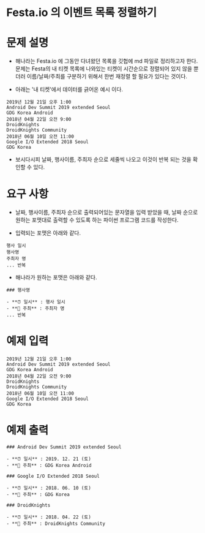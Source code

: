 Festa.io 의 이벤트 목록 정렬하기
===================================

# 문제 설명

- 해나라는 Festa.io 에 그동안 다녀왔던 목록을 깃헙에 md 파일로 정리하고자 한다. 문제는 Festa의 내 티켓 목록에 나와있는 티켓이 시간순으로 정렬되어 있지 않을 뿐더러 이름/날짜/주최를 구분하기 위해서 한번 재정렬 할 필요가 있다는 것이다.

- 아래는 '내 티켓'에서 데이터를 긁어온 예시 이다.

```
2019년 12월 21일 오후 1:00
Android Dev Summit 2019 extended Seoul
GDG Korea Android
2018년 04월 22일 오전 9:00
DroidKnights
DroidKnights Community
2018년 06월 10일 오전 11:00
Google I/O Extended 2018 Seoul
GDG Korea
```

- 보시다시피 날짜, 행사이름, 주최자 순으로 세줄씩 나오고 이것이 반복 되는 것을 확인할 수 있다.
 
# 요구 사항

- 날짜, 행사이름, 주최자 순으로 출력되어있는 문자열을 입력 받았을 때, 날짜 순으로 원하는 포맷대로 출력할 수 있도록 하는 파이썬 프로그램 코드를 작성한다.

- 입력되는 포맷은 아래와 같다.
```
행사 일시
행사명
주최자 명
... 반복
```

- 해나라가 원하는 포맷은 아래와 같다.
```
### 행사명

- **⏰ 일시** : 행사 일시
- **💁 주최** : 주최자 명
... 반복
```

# 예제 입력

```
2019년 12월 21일 오후 1:00
Android Dev Summit 2019 extended Seoul
GDG Korea Android
2018년 04월 22일 오전 9:00
DroidKnights
DroidKnights Community
2018년 06월 10일 오전 11:00
Google I/O Extended 2018 Seoul
GDG Korea
```

# 예제 출력

```
### Android Dev Summit 2019 extended Seoul

- **⏰ 일시** : 2019. 12. 21 (토)
- **💁 주최** : GDG Korea Android

### Google I/O Extended 2018 Seoul

- **⏰ 일시** : 2018. 06. 10 (토)
- **💁 주최** : GDG Korea

### DroidKnights

- **⏰ 일시** : 2018. 04. 22 (토)
- **💁 주최** : DroidKnights Community
```

